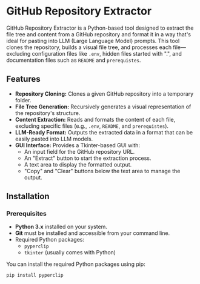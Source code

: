 # GitHub Repository Extractor

GitHub Repository Extractor is a Python-based tool designed to extract the file tree and content from a GitHub repository and format it in a way that's ideal for pasting into LLM (Large Language Model) prompts. This tool clones the repository, builds a visual file tree, and processes each file—excluding configuration files like `.env`, hidden files started with ".", and documentation files such as `README` and `prerequistes`.

## Features

- **Repository Cloning:** Clones a given GitHub repository into a temporary folder.
- **File Tree Generation:** Recursively generates a visual representation of the repository's structure.
- **Content Extraction:** Reads and formats the content of each file, excluding specific files (e.g., `.env`, `README`, and `prerequistes`).
- **LLM-Ready Format:** Outputs the extracted data in a format that can be easily pasted into LLM models.
- **GUI Interface:** Provides a Tkinter-based GUI with:
  - An input field for the GitHub repository URL.
  - An "Extract" button to start the extraction process.
  - A text area to display the formatted output.
  - "Copy" and "Clear" buttons below the text area to manage the output.

## Installation

### Prerequisites

- **Python 3.x** installed on your system.
- **Git** must be installed and accessible from your command line.
- Required Python packages:
  - `pyperclip`
  - `tkinter` (usually comes with Python)
  
You can install the required Python packages using pip:

```bash
pip install pyperclip
